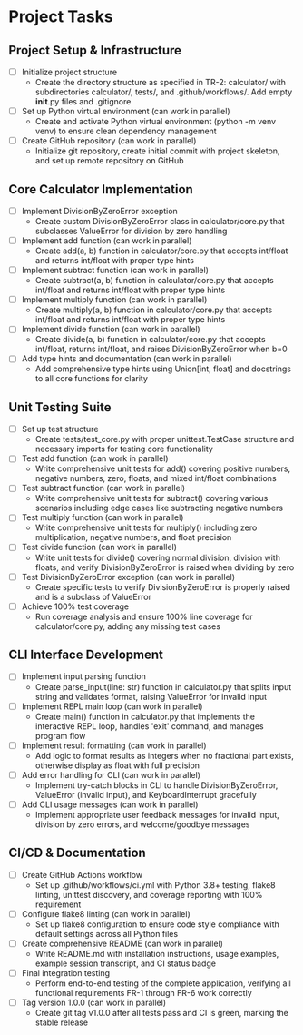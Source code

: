 # Project Tasks

## Project Setup & Infrastructure
- [ ] Initialize project structure
  - Create the directory structure as specified in TR-2: calculator/ with subdirectories calculator/, tests/, and .github/workflows/. Add empty __init__.py files and .gitignore
- [ ] Set up Python virtual environment (can work in parallel)
  - Create and activate Python virtual environment (python -m venv venv) to ensure clean dependency management
- [ ] Create GitHub repository (can work in parallel)
  - Initialize git repository, create initial commit with project skeleton, and set up remote repository on GitHub

## Core Calculator Implementation
- [ ] Implement DivisionByZeroError exception
  - Create custom DivisionByZeroError class in calculator/core.py that subclasses ValueError for division by zero handling
- [ ] Implement add function (can work in parallel)
  - Create add(a, b) function in calculator/core.py that accepts int/float and returns int/float with proper type hints
- [ ] Implement subtract function (can work in parallel)
  - Create subtract(a, b) function in calculator/core.py that accepts int/float and returns int/float with proper type hints
- [ ] Implement multiply function (can work in parallel)
  - Create multiply(a, b) function in calculator/core.py that accepts int/float and returns int/float with proper type hints
- [ ] Implement divide function (can work in parallel)
  - Create divide(a, b) function in calculator/core.py that accepts int/float, returns int/float, and raises DivisionByZeroError when b=0
- [ ] Add type hints and documentation (can work in parallel)
  - Add comprehensive type hints using Union[int, float] and docstrings to all core functions for clarity

## Unit Testing Suite
- [ ] Set up test structure
  - Create tests/test_core.py with proper unittest.TestCase structure and necessary imports for testing core functionality
- [ ] Test add function (can work in parallel)
  - Write comprehensive unit tests for add() covering positive numbers, negative numbers, zero, floats, and mixed int/float combinations
- [ ] Test subtract function (can work in parallel)
  - Write comprehensive unit tests for subtract() covering various scenarios including edge cases like subtracting negative numbers
- [ ] Test multiply function (can work in parallel)
  - Write comprehensive unit tests for multiply() including zero multiplication, negative numbers, and float precision
- [ ] Test divide function (can work in parallel)
  - Write unit tests for divide() covering normal division, division with floats, and verify DivisionByZeroError is raised when dividing by zero
- [ ] Test DivisionByZeroError exception (can work in parallel)
  - Create specific tests to verify DivisionByZeroError is properly raised and is a subclass of ValueError
- [ ] Achieve 100% test coverage
  - Run coverage analysis and ensure 100% line coverage for calculator/core.py, adding any missing test cases

## CLI Interface Development
- [ ] Implement input parsing function
  - Create parse_input(line: str) function in calculator.py that splits input string and validates format, raising ValueError for invalid input
- [ ] Implement REPL main loop (can work in parallel)
  - Create main() function in calculator.py that implements the interactive REPL loop, handles 'exit' command, and manages program flow
- [ ] Implement result formatting (can work in parallel)
  - Add logic to format results as integers when no fractional part exists, otherwise display as float with full precision
- [ ] Add error handling for CLI (can work in parallel)
  - Implement try-catch blocks in CLI to handle DivisionByZeroError, ValueError (invalid input), and KeyboardInterrupt gracefully
- [ ] Add CLI usage messages (can work in parallel)
  - Implement appropriate user feedback messages for invalid input, division by zero errors, and welcome/goodbye messages

## CI/CD & Documentation
- [ ] Create GitHub Actions workflow
  - Set up .github/workflows/ci.yml with Python 3.8+ testing, flake8 linting, unittest discovery, and coverage reporting with 100% requirement
- [ ] Configure flake8 linting (can work in parallel)
  - Set up flake8 configuration to ensure code style compliance with default settings across all Python files
- [ ] Create comprehensive README (can work in parallel)
  - Write README.md with installation instructions, usage examples, example session transcript, and CI status badge
- [ ] Final integration testing
  - Perform end-to-end testing of the complete application, verifying all functional requirements FR-1 through FR-6 work correctly
- [ ] Tag version 1.0.0 (can work in parallel)
  - Create git tag v1.0.0 after all tests pass and CI is green, marking the stable release

